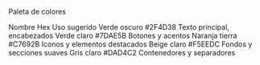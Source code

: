 Paleta de colores

Nombre Hex Uso sugerido
Verde oscuro #2F4D38 Texto principal, encabezados
Verde claro #7DAE5B Botones y acentos
Naranja tierra #C7692B Iconos y elementos destacados
Beige claro #F5EEDC Fondos y secciones suaves
Gris claro #DAD4C2 Contenedores y separadores

